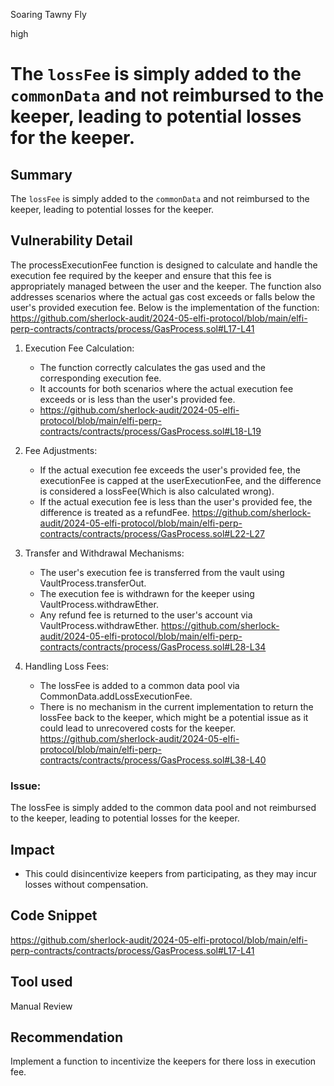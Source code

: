 Soaring Tawny Fly

high

# The `lossFee` is simply added to the `commonData` and not reimbursed to the keeper, leading to potential losses for the keeper.

## Summary
The `lossFee` is simply added to the `commonData` and not reimbursed to the keeper, leading to potential losses for the keeper.
## Vulnerability Detail
The processExecutionFee function is designed to calculate and handle the execution fee required by the keeper and ensure that this fee is appropriately managed between the user and the keeper. The function also addresses scenarios where the actual gas cost exceeds or falls below the user's provided execution fee. Below is the implementation of the function:
https://github.com/sherlock-audit/2024-05-elfi-protocol/blob/main/elfi-perp-contracts/contracts/process/GasProcess.sol#L17-L41

1. Execution Fee Calculation:

     * The function correctly calculates the gas used and the corresponding execution fee.
     * It accounts for both scenarios where the actual execution fee exceeds or is less than the user's provided fee.
     * https://github.com/sherlock-audit/2024-05-elfi-protocol/blob/main/elfi-perp-contracts/contracts/process/GasProcess.sol#L18-L19
     
2. Fee Adjustments:

    * If the actual execution fee exceeds the user's provided fee, the executionFee is capped at the userExecutionFee, and the difference is considered a lossFee(Which is also calculated wrong).
   * If the actual execution fee is less than the user's provided fee, the difference is treated as a refundFee.
https://github.com/sherlock-audit/2024-05-elfi-protocol/blob/main/elfi-perp-contracts/contracts/process/GasProcess.sol#L22-L27

3. Transfer and Withdrawal Mechanisms:

    * The user's execution fee is transferred from the vault  using VaultProcess.transferOut.
    * The execution fee is withdrawn for the keeper using VaultProcess.withdrawEther.
    * Any refund fee is returned to the user's account via VaultProcess.withdrawEther.
    https://github.com/sherlock-audit/2024-05-elfi-protocol/blob/main/elfi-perp-contracts/contracts/process/GasProcess.sol#L28-L34

4. Handling Loss Fees:

     * The lossFee is added to a common data pool via CommonData.addLossExecutionFee.
     * There is no mechanism in the current implementation to return the lossFee back to the keeper, which might be a potential issue 
       as it could lead to unrecovered costs for the keeper.
https://github.com/sherlock-audit/2024-05-elfi-protocol/blob/main/elfi-perp-contracts/contracts/process/GasProcess.sol#L38-L40

### Issue: 
The lossFee is simply added to the common data pool and not reimbursed to the keeper, leading to potential losses for the keeper.
## Impact

*  This could disincentivize keepers from participating, as they may incur losses without compensation.
## Code Snippet
https://github.com/sherlock-audit/2024-05-elfi-protocol/blob/main/elfi-perp-contracts/contracts/process/GasProcess.sol#L17-L41
## Tool used

Manual Review

## Recommendation
Implement a function to incentivize the keepers for there loss in execution fee.
